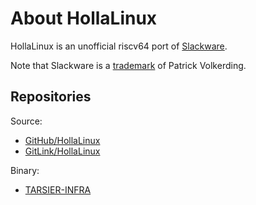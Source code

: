 # About HollaLinux

HollaLinux is an unofficial riscv64 port of
[Slackware](http://www.slackware.com).

Note that Slackware is a [trademark](http://www.slackware.com/trademark/trademark.php)
of Patrick Volkerding.


## Repositories

Source:

- [GitHub/HollaLinux](https://github.com/hollalinux)
- [GitLink/HollaLinux](https://www.gitlink.org.cn/hollalinux)

Binary:
- [TARSIER-INFRA](https://repo.tarsier-infra.com/Slackware-RISC-V/)

